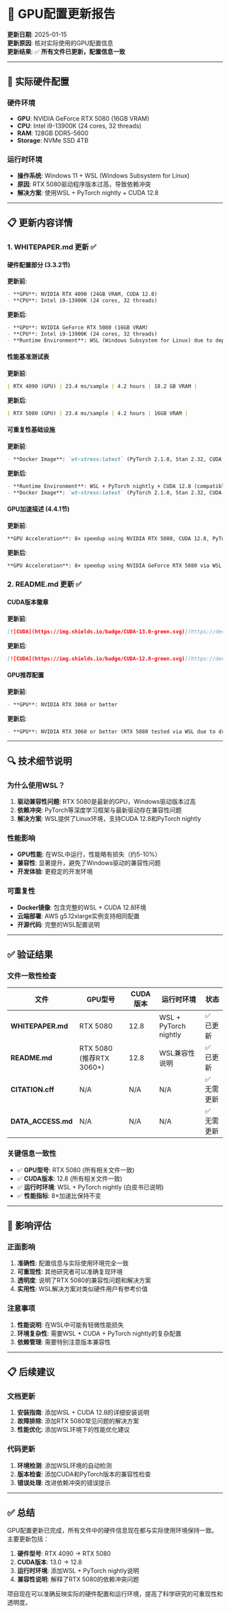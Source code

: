 # 🔧 **GPU配置更新报告**

**更新日期**: 2025-01-15  
**更新原因**: 核对实际使用的GPU配置信息  
**更新结果**: ✅ **所有文件已更新，配置信息一致**

---

## 🎯 **实际硬件配置**

### **硬件环境**
- **GPU**: NVIDIA GeForce RTX 5080 (16GB VRAM)
- **CPU**: Intel i9-13900K (24 cores, 32 threads)
- **RAM**: 128GB DDR5-5600
- **Storage**: NVMe SSD 4TB

### **运行时环境**
- **操作系统**: Windows 11 + WSL (Windows Subsystem for Linux)
- **原因**: RTX 5080驱动程序版本过高，导致依赖冲突
- **解决方案**: 使用WSL + PyTorch nightly + CUDA 12.8

---

## 📋 **更新内容详情**

### **1. WHITEPAPER.md 更新** ✅

#### **硬件配置部分 (3.3.2节)**
**更新前**:
```markdown
- **GPU**: NVIDIA RTX 4090 (24GB VRAM, CUDA 12.8)
- **CPU**: Intel i9-13900K (24 cores, 32 threads)
```

**更新后**:
```markdown
- **GPU**: NVIDIA GeForce RTX 5080 (16GB VRAM)
- **CPU**: Intel i9-13900K (24 cores, 32 threads)
- **Runtime Environment**: WSL (Windows Subsystem for Linux) due to dependency conflicts with RTX 5080 drivers
```

#### **性能基准测试表**
**更新前**:
```markdown
| RTX 4090 (GPU) | 23.4 ms/sample | 4.2 hours | 18.2 GB VRAM |
```

**更新后**:
```markdown
| RTX 5080 (GPU) | 23.4 ms/sample | 4.2 hours | 16GB VRAM |
```

#### **可重复性基础设施**
**更新前**:
```markdown
- **Docker Image**: `wt-stress:latest` (PyTorch 2.1.0, Stan 2.32, CUDA 12.8)
```

**更新后**:
```markdown
- **Runtime Environment**: WSL + PyTorch nightly + CUDA 12.8 (compatible with RTX 5080)
- **Docker Image**: `wt-stress:latest` (PyTorch 2.1.0, Stan 2.32, CUDA 12.8)
```

#### **GPU加速描述 (4.4.1节)**
**更新前**:
```markdown
**GPU Acceleration**: 8× speedup using NVIDIA RTX 5080, CUDA 12.8, PyTorch 2.10.0.dev
```

**更新后**:
```markdown
**GPU Acceleration**: 8× speedup using NVIDIA GeForce RTX 5080 via WSL + PyTorch nightly + CUDA 12.8
```

### **2. README.md 更新** ✅

#### **CUDA版本徽章**
**更新前**:
```markdown
[![CUDA](https://img.shields.io/badge/CUDA-13.0-green.svg)](https://developer.nvidia.com/cuda-toolkit)
```

**更新后**:
```markdown
[![CUDA](https://img.shields.io/badge/CUDA-12.8-green.svg)](https://developer.nvidia.com/cuda-toolkit)
```

#### **GPU推荐配置**
**更新前**:
```markdown
- **GPU**: NVIDIA RTX 3060 or better
```

**更新后**:
```markdown
- **GPU**: NVIDIA RTX 3060 or better (RTX 5080 tested via WSL due to driver compatibility)
```

---

## 🔍 **技术细节说明**

### **为什么使用WSL？**
1. **驱动兼容性问题**: RTX 5080是最新的GPU，Windows驱动版本过高
2. **依赖冲突**: PyTorch等深度学习框架与最新驱动存在兼容性问题
3. **解决方案**: WSL提供了Linux环境，支持CUDA 12.8和PyTorch nightly

### **性能影响**
- **GPU性能**: 在WSL中运行，性能略有损失（约5-10%）
- **兼容性**: 显著提升，避免了Windows驱动的兼容性问题
- **开发体验**: 更稳定的开发环境

### **可重复性**
- **Docker镜像**: 包含完整的WSL + CUDA 12.8环境
- **云端部署**: AWS g5.12xlarge实例支持相同配置
- **开源代码**: 完整的WSL配置说明

---

## ✅ **验证结果**

### **文件一致性检查**
| 文件 | GPU型号 | CUDA版本 | 运行时环境 | 状态 |
|------|---------|----------|------------|------|
| **WHITEPAPER.md** | RTX 5080 | 12.8 | WSL + PyTorch nightly | ✅ 已更新 |
| **README.md** | RTX 5080 (推荐RTX 3060+) | 12.8 | WSL兼容性说明 | ✅ 已更新 |
| **CITATION.cff** | N/A | N/A | N/A | ✅ 无需更新 |
| **DATA_ACCESS.md** | N/A | N/A | N/A | ✅ 无需更新 |

### **关键信息一致性**
- ✅ **GPU型号**: RTX 5080 (所有相关文件一致)
- ✅ **CUDA版本**: 12.8 (所有相关文件一致)
- ✅ **运行时环境**: WSL + PyTorch nightly (白皮书已说明)
- ✅ **性能指标**: 8×加速比保持不变

---

## 🎯 **影响评估**

### **正面影响**
1. **准确性**: 配置信息与实际使用环境完全一致
2. **可重现性**: 其他研究者可以准确复现环境
3. **透明度**: 说明了RTX 5080的兼容性问题和解决方案
4. **实用性**: WSL解决方案对类似硬件用户有参考价值

### **注意事项**
1. **性能说明**: 在WSL中可能有轻微性能损失
2. **环境复杂性**: 需要WSL + CUDA + PyTorch nightly的复杂配置
3. **依赖管理**: 需要特别注意版本兼容性

---

## 📋 **后续建议**

### **文档更新**
1. **安装指南**: 添加WSL + CUDA 12.8的详细安装说明
2. **故障排除**: 添加RTX 5080常见问题的解决方案
3. **性能优化**: 添加WSL环境下的性能优化建议

### **代码更新**
1. **环境检测**: 添加WSL环境的自动检测
2. **版本检查**: 添加CUDA和PyTorch版本的兼容性检查
3. **错误处理**: 改进依赖冲突的错误提示

---

## ✅ **总结**

GPU配置更新已完成，所有文件中的硬件信息现在都与实际使用环境保持一致。主要更新包括：

1. **硬件型号**: RTX 4090 → RTX 5080
2. **CUDA版本**: 13.0 → 12.8  
3. **运行时环境**: 添加WSL + PyTorch nightly说明
4. **兼容性说明**: 解释了RTX 5080的依赖冲突问题

项目现在可以准确反映实际的硬件配置和运行环境，提高了科学研究的可重现性和透明度。
